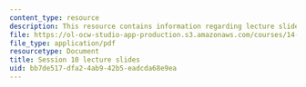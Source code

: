 ```yaml
---
content_type: resource
description: This resource contains information regarding lecture slide 10.
file: https://ol-ocw-studio-app-production.s3.amazonaws.com/courses/14-581-international-economics-i-spring-2013/bb7de517dfa24ab942b5eadcda68e9ea_MIT14_581S13_Lecslides10.pdf
file_type: application/pdf
resourcetype: Document
title: Session 10 lecture slides
uid: bb7de517-dfa2-4ab9-42b5-eadcda68e9ea
---
```

